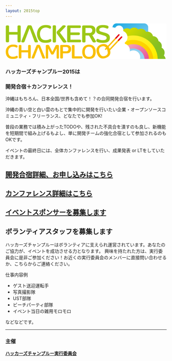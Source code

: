 ```yaml
---
layout: 2015top
---
```



![ハッカーズチャンプルー](/img/logo_sitetop.png)


### ハッカーズチャンプルー2015は
### 開発合宿＋カンファレンス！


沖縄はもちろん、日本全国/世界も含めて！？の合同開発合宿を行います。

沖縄の青い空と白い雲のもとで集中的に開発を行いたい企業・オープンソースコミュニティ・フリーランス、どなたでも参加OK!

普段の業務では積み上がったTODOや、残された不具合を潰すのも良し、新機能を短期間で組み上げるもよし、単に開発チームの強化合宿として参加されるのもOKです。

イベントの最終日には、全体カンファレンスを行い、成果発表 or LTをしていただきます。

## [開発合宿詳細、お申し込みはこちら](/2015/camp.html)

## [カンファレンス詳細はこちら](/2015/program.html)


## [イベントスポンサーを募集します](/2015/sponsors.html)



## ボランティアスタッフを募集します

ハッカーズチャンプルーはボランティアに支えられ運営されています。あなたのご協力が、イベントを成功させる力となります。 興味を持たれた方は、実行委員会に是非ご参加ください！お近くの実行委員会のメンバーに直接問い合わせるか、こちらからご連絡ください。

仕事内容例

* ゲスト送迎運転手
* 写真撮影隊
* UST部隊
* ビーチパーティ部隊
* イベント当日の雑用モロモロ

などなどです。

---


### 主催

**[ハッカーズチャンプルー実行委員会](/about.html)**

